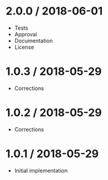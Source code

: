 2.0.0 / 2018-06-01
==================

  * Tests
  * Approval
  * Documentation
  * License

1.0.3 / 2018-05-29 
==================

  * Corrections

1.0.2 / 2018-05-29
==================

  * Corrections

1.0.1 / 2018-05-29
==================

  * Initial implementation
